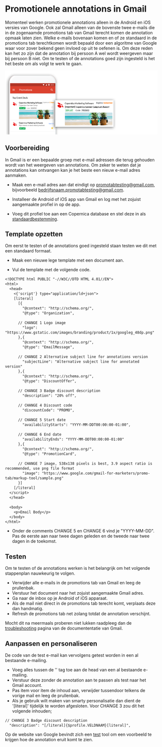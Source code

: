 # Promotionele annotations in Gmail
Momenteel werken promotionele annotations alleen in de Android en iOS versies van Google. Ook zal Gmail alleen van de bovenste twee e-mails die in de zogenaamde promotions tab van Gmail terecht komen de annotation opmaak laten zien. Welke e-mails bovenaan komen en of ze standaard in de promotions tab terechtkomen wordt bepaald door een algoritme van Google waar voor zover bekend geen invloed op uit te oefenen is. Om deze reden kan het zo zijn dat de annotation bij persoon A wel wordt weergeven maar bij persoon B niet. Om te testen of de annotations goed zijn ingesteld is het het beste om als volgt te werk te gaan.

![](../images/gmail.png)

## Voorbereiding
In Gmail is er een bepaalde groep met e-mail adressen die terug gehouden wordt van het weergeven van annotations. Om zeker te weten dat je annotations kan ontvangen kan je het beste een nieuw e-mail adres aanmaken.

* Maak een e-mail adres aan dat eindigt op [promotabtesting@gmail.com](https://accounts.google.com/signup), bijvoorbeeld [bedrijfsnaam.promotabtesting@gmail.com](https://accounts.google.com/signup).

* Installeer de Android of iOS app van Gmail en log met het zojuist aangemaakte profiel in op de app.

* Voeg dit profiel toe aan een Copernica database en stel deze in als [standaardbestemming](https://www.copernica.com/nl/documentation/emailings-publisher-testing#de-standaardbestemming-instellen).

## Template opzetten
Om eerst te testen of de annotations goed ingesteld staan testen we dit met een standaard formaat. 

* Maak een nieuwe lege template met een document aan.

* Vul de template met de volgende code.

```
<!DOCTYPE html PUBLIC "-//W3C//DTD HTML 4.01//EN">
<html>
  <head>
    <{'script'} type="application/ld+json">
    [literal]
      [{
        "@context": "http://schema.org/",
        "@type": "Organization",

      // CHANGE 1 Logo image
        "logo": "https://www.gstatic.com/images/branding/product/1x/googleg_48dp.png"
      },{
        "@context": "http://schema.org/",
        "@type": "EmailMessage",

      // CHANGE 2 Alternative subject line for annotations version
        "subjectLine": "Alternative subject line for annotated version"
      },{
        "@context": "http://schema.org/",
        "@type": "DiscountOffer",

      // CHANGE 3 Badge discount description
        "description": "20% off",

      // CHANGE 4 Discount code
        "discountCode": "PROMO",

      // CHANGE 5 Start date
        "availabilityStarts": "YYYY-MM-DDT00:00:00-01:00",

      // CHANGE 6 End date
        "availabilityEnds": "YYYY-MM-DDT00:00:00-01:00"
      },{
        "@context": "http://schema.org/",
        "@type": "PromotionCard",

      // CHANGE 7 image, 538x138 pixels is best, 3.9 aspect ratio is recommended, use png file format
        "image": "https://www.google.com/gmail-for-marketers/promo-tab/markup-tool/sample.png"
      }]
    [/literal]
  </script>
  </head>

  <body>
    <p>Email Body</p>
  </body>
</html>
```

* Onder de comments CHANGE 5 en CHANGE 6 vind je "YYYY-MM-DD". Pas de eerste aan naar twee dagen geleden en de tweede naar twee dagen in de toekomst. 


## Testen
Om te testen of de annotations werken is het belangrijk om het volgende stappenplan nauwkeurig te volgen.

* Verwijder alle e-mails in de promotions tab van Gmail en leeg de prullenbak.
* Verstuur het document naar het zojuist aangemaakte Gmail adres.
* Ga naar de inbox op je Android of iOS apparaat.
* Als de mail niet direct in de promotions tab terecht komt, verplaats deze dan handmatig.
* Refresh de promotions tab net zolang totdat de annotation verschijnt.

Mocht dit na meermaals proberen niet lukken raadpleeg dan de [troubleshooting](https://developers.google.com/gmail/promotab/troubleshooting) pagina van de documententatie van Gmail.

## Aanpassen en personaliseren
De code van de test e-mail kan vervolgens getest worden in een al bestaande e-mailing.

* Voeg alles tussen de '<head>' tag toe aan de head van een al bestaande e-mailing.
* Verstuur deze zonder de annotation aan te passen als test naar het Gmail account.
* Pas item voor item de inhoud aan, verwijder tussendoor telkens de vorige mail en leeg de prullenbak.
* Als je gebruik wilt maken van smarty personalisatie dan dient de '[literal]' tijdelijk te worden afgesloten. Voor CHANGE 3 zou dit het volgende inhouden;
  
```
// CHANGE 3 Badge discount description
  "description": "[/literal]{$profile.VELDNAAM}[literal]",
```

Op de website van Google bevindt zich een [test](https://developers.google.com/gmail/promotab/overview) tool om een voorbeeld te krijgen hoe de annotation eruit komt te zien.
